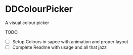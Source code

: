 # DDColourPicker
A visual colour picker 

TODO
- [ ] Setup Colours in sapce with animation and proper layout
- [ ] Complete Readme with usage and all that jazz
